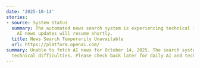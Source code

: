 ```yaml
---
date: '2025-10-14'
stories:
- source: System Status
  summary: The automated news search system is experiencing technical issues. Daily
    AI news updates will resume shortly.
  title: News Search Temporarily Unavailable
  url: https://platform.openai.com/
summary: Unable to fetch AI news for October 14, 2025. The search system encountered
  technical difficulties. Please check back later for daily AI and tech news updates.
---
```


<!-- Generated with AI web search 2025-10-14 13:08 UTC -->
